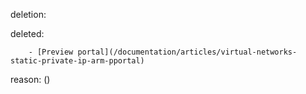 deletion:

deleted:

		- [Preview portal](/documentation/articles/virtual-networks-static-private-ip-arm-pportal)

reason: ()

